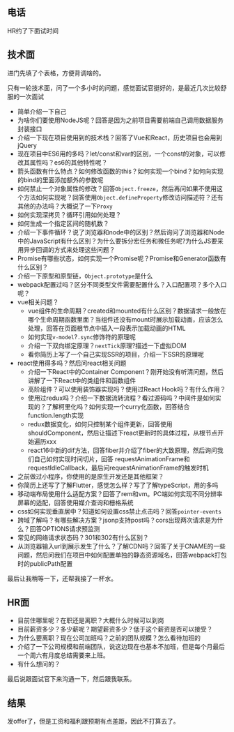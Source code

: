 

## 电话

HR约了下面试时间

## 技术面

进门先填了个表格，方便背调啥的。

只有一轮技术面，问了一个多小时的问题，感觉面试官挺好的，是最近几次比较舒服的一次面试

* 简单介绍一下自己
* 为啥你们要使用NodeJS呢？回答是因为之前项目需要前端自己调用数据服务封装接口
* 介绍一下现在项目使用到的技术栈？回答了Vue和React，历史项目也会用到jQuery
* 现在项目中ES6用的多吗？let/const和var的区别，一个const的对象，可以修改其属性吗？es6的其他特性呢？
* 箭头函数有什么特点？如何修改函数的this？如何实现一个bind？如何向实现的bind的里面添加额外的参数呢
* 如何禁止一个对象属性的修改？回答`Object.freeze`，然后再问如果不使用这个方法如何实现呢？回答使用`Object.defineProperty`修改访问描述符？还有其他的办法吗？大概说了一下`Proxy`
* 如何实现深拷贝？循环引用如何处理？
* 如何生成一个指定区间的随机数？
* 介绍一下事件循环？说了浏览器和node中的区别？然后询问了浏览器和Node中的JavaScript有什么区别？为什么要拆分宏任务和微任务呢?为什么JS要采用异步回调的方式来处理这些问题？
* Promise有哪些状态，如何实现一个Promise呢？Promise和Generator函数有什么区别？
* 介绍一下原型和原型链，`Object.prototype`是什么
* webpack配置过吗？区分不同类型文件需要配置什么？入口配置项？多个入口呢？
* vue相关问题？
    * vue组件的生命周期？created和mounted有什么区别？数据请求一般放在哪个生命周期函数里面？当组件还没有mount时展示加载动画，应该怎么处理，回答在页面根节点中插入一段表示加载动画的HTML
    * 如何实现`v-model`?`.sync`修饰符的原理呢
    * 介绍一下双向绑定原理？`nextTick`原理?描述一下虚拟DOM
    * 看你简历上写了一个自己实现SSR的项目，介绍一下SSR的原理呢
* react使用得多吗？然后问react相关问题
    * 介绍一下React中的Container Component？刚开始没有听清问题，然后讲解了一下React中的类组件和函数组件 
    * 高阶组件？可以使用装饰器实现吗？使用过React Hook吗？有什么作用？
    * 使用过redux吗？介绍一下数据流转流程？看过源码吗？中间件是如何实现的？了解柯里化吗？如何实现一个curry化函数，回答结合function.length实现
    * redux数据变化，如何只控制某个组件更新，回答使用shouldComponent，然后让描述下react更新时的具体过程，从根节点开始遍历xxx
    * react16中新的dif方法，回答fiber并介绍了fiber的大致原理，然后询问我们自己如何实现时间切片，回答 requestAnimationFrame和requestIdleCallback，最后问requestAnimationFrame的触发时机
* 之前做过小程序，你使用的是原生开发还是其他框架？
* 你简历上还写了了解Flutter，感觉怎么样？写了了解typeScript，用的多吗
* 移动端布局使用什么适配方案？回答了rem和vm。PC端如何实现不同分辨率屏幕的适配，回答使用媒介查询和栅格系统
* css如何实现垂直居中？知道如何设置css禁止点击吗？回答`pointer-events`
* 跨域了解吗？有哪些解决方案？jsonp支持post吗？cors出现两次请求是为什么？回答OPTIONS请求预监测
* 常见的网络请求状态码？301和302有什么区别？
* 从浏览器输入url到展示发生了什么？了解CDN吗？回答了关于CNAME的一些问题，然后问我们在项目中如何配置单独的静态资源域名，回答webpack打包时的publicPath配置

最后让我稍等一下，还帮我接了一杯水。

## HR面

* 目前住哪里呢？在职还是离职？大概什么时候可以到岗
* 目前薪资多少？多少薪呢？期望薪资多少？低于这个薪资是否可以接受？
* 为什么要离职？现在公司加班吗？之前的团队规模？怎么看待加班的
* 介绍了一下公司规模和前端团队，说这边现在也基本不加班，但是每个月最后一个周六有月度总结需要来上班。
* 有什么想问的？

最后说跟面试官下来沟通一下，然后跟我联系。

## 结果

发offer了，但是工资和福利跟预期有点差距，因此不打算去了。